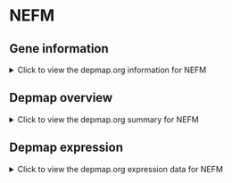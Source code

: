 <h1>NEFM</h1>

<h2>Gene information</h2>
<details>
  <summary>Click to view the depmap.org information for NEFM</summary>
  <iframe src="https://depmap.org/portal/gene/NEFM?tab=about" style="border:none;width:100%;height:800px"></iframe>
</details>

<h2>Depmap overview</h2>
<details>
  <summary>Click to view the depmap.org summary for NEFM</summary>
  <iframe src="https://depmap.org/portal/gene/NEFM?tab=overview" style="border:none;width:100%;height:800px"></iframe>
</details>

<h2>Depmap expression</h2>
<details>
  <summary>Click to view the depmap.org expression data for NEFM</summary>
  <iframe src="https://depmap.org/portal/gene/NEFM?tab=characterization" style="border:none;width:100%;height:800px"></iframe>
</details>


<!--
<h2>Reactome Pathway diagram</h2>
PNAME
-->


